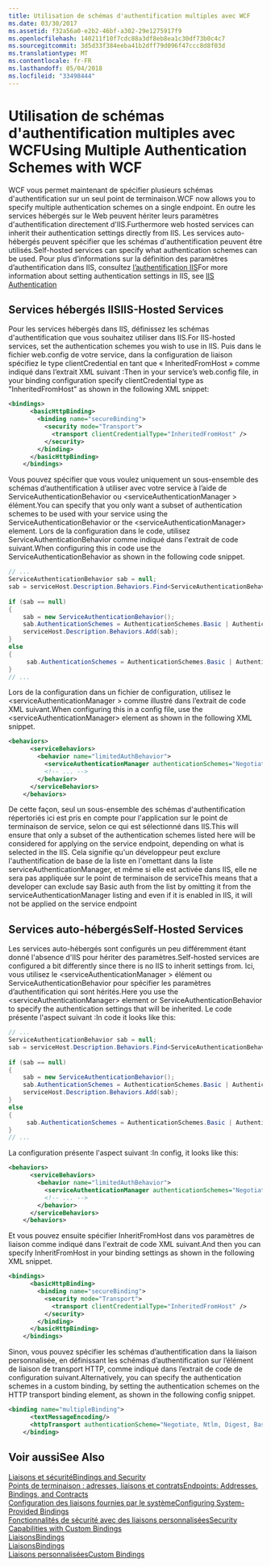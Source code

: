 ```yaml
---
title: Utilisation de schémas d'authentification multiples avec WCF
ms.date: 03/30/2017
ms.assetid: f32a56a0-e2b2-46bf-a302-29e1275917f9
ms.openlocfilehash: 140211f10f7cdc88a3df8eb8ea1c30df73b0c4c7
ms.sourcegitcommit: 3d5d33f384eeba41b2dff79d096f47ccc8d8f03d
ms.translationtype: MT
ms.contentlocale: fr-FR
ms.lasthandoff: 05/04/2018
ms.locfileid: "33498444"
---
```

# <a name="using-multiple-authentication-schemes-with-wcf"></a><span data-ttu-id="afadc-102">Utilisation de schémas d'authentification multiples avec WCF</span><span class="sxs-lookup"><span data-stu-id="afadc-102">Using Multiple Authentication Schemes with WCF</span></span>
<span data-ttu-id="afadc-103">WCF vous permet maintenant de spécifier plusieurs schémas d'authentification sur un seul point de terminaison.</span><span class="sxs-lookup"><span data-stu-id="afadc-103">WCF now allows you to specify multiple authentication schemes on a single endpoint.</span></span> <span data-ttu-id="afadc-104">En outre les services hébergés sur le Web peuvent hériter leurs paramètres d'authentification directement d'IIS.</span><span class="sxs-lookup"><span data-stu-id="afadc-104">Furthermore web hosted services can inherit their authentication settings directly from IIS.</span></span> <span data-ttu-id="afadc-105">Les services auto-hébergés peuvent spécifier que les schémas d'authentification peuvent être utilisés.</span><span class="sxs-lookup"><span data-stu-id="afadc-105">Self-hosted services can specify what authentication schemes can be used.</span></span> <span data-ttu-id="afadc-106">Pour plus d’informations sur la définition des paramètres d’authentification dans IIS, consultez [l’authentification IIS](http://go.microsoft.com/fwlink/?LinkId=232458)</span><span class="sxs-lookup"><span data-stu-id="afadc-106">For more information about setting authentication settings in IIS, see [IIS Authentication](http://go.microsoft.com/fwlink/?LinkId=232458)</span></span>  
  
## <a name="iis-hosted-services"></a><span data-ttu-id="afadc-107">Services hébergés IIS</span><span class="sxs-lookup"><span data-stu-id="afadc-107">IIS-Hosted Services</span></span>  
 <span data-ttu-id="afadc-108">Pour les services hébergés dans IIS, définissez les schémas d'authentification que vous souhaitez utiliser dans IIS.</span><span class="sxs-lookup"><span data-stu-id="afadc-108">For IIS-hosted services, set the authentication schemes you wish to use in IIS.</span></span> <span data-ttu-id="afadc-109">Puis dans le fichier web.config de votre service, dans la configuration de liaison spécifiez le type clientCredential en tant que « InheritedFromHost » comme indiqué dans l’extrait XML suivant :</span><span class="sxs-lookup"><span data-stu-id="afadc-109">Then in your service’s web.config file, in your binding configuration specify clientCredential type as "InheritedFromHost" as shown in the following XML snippet:</span></span>  
  
```xml  
<bindings>  
      <basicHttpBinding>  
        <binding name="secureBinding">  
          <security mode="Transport">  
            <transport clientCredentialType="InheritedFromHost" />  
          </security>  
        </binding>  
      </basicHttpBinding>  
    </bindings>  
```  
  
 <span data-ttu-id="afadc-110">Vous pouvez spécifier que vous voulez uniquement un sous-ensemble des schémas d’authentification à utiliser avec votre service à l’aide de ServiceAuthenticationBehavior ou \<serviceAuthenticationManager > élément.</span><span class="sxs-lookup"><span data-stu-id="afadc-110">You can specify that you only want a subset of authentication schemes to be used with your service using the ServiceAuthenticationBehavior or the \<serviceAuthenticationManager> element.</span></span> <span data-ttu-id="afadc-111">Lors de la configuration dans le code, utilisez ServiceAuthenticationBehavior comme indiqué dans l'extrait de code suivant.</span><span class="sxs-lookup"><span data-stu-id="afadc-111">When configuring this in code use the ServiceAuthenticationBehavior as shown in the following code snippet.</span></span>  
  
```csharp  
// ...  
ServiceAuthenticationBehavior sab = null;  
sab = serviceHost.Description.Behaviors.Find<ServiceAuthenticationBehavior>();  
  
if (sab == null)  
{  
    sab = new ServiceAuthenticationBehavior();  
    sab.AuthenticationSchemes = AuthenticationSchemes.Basic | AuthenticationSchemes.Negotiate | AuthenticationSchemes.Digest;  
    serviceHost.Description.Behaviors.Add(sab);  
}  
else  
{  
     sab.AuthenticationSchemes = AuthenticationSchemes.Basic | AuthenticationSchemes.Negotiate | AuthenticationSchemes.Digest;  
}  
// ...  
```  
  
 <span data-ttu-id="afadc-112">Lors de la configuration dans un fichier de configuration, utilisez le \<serviceAuthenticationManager > comme illustré dans l’extrait de code XML suivant.</span><span class="sxs-lookup"><span data-stu-id="afadc-112">When configuring this in a config file, use the \<serviceAuthenticationManager> element as shown in the following XML snippet.</span></span>  
  
```xml  
<behaviors>  
      <serviceBehaviors>  
        <behavior name="limitedAuthBehavior">  
          <serviceAuthenticationManager authenticationSchemes="Negotiate, Digest, Basic"/>  
          <!-- ... -->  
        </behavior>  
      </serviceBehaviors>  
    </behaviors>  
```  
  
 <span data-ttu-id="afadc-113">De cette façon, seul un sous-ensemble des schémas d'authentification répertoriés ici est pris en compte pour l'application sur le point de terminaison de service, selon ce qui est sélectionné dans IIS.</span><span class="sxs-lookup"><span data-stu-id="afadc-113">This will ensure that only a subset of the authentication schemes listed here will be considered for applying on the service endpoint, depending on what is selected in the IIS.</span></span> <span data-ttu-id="afadc-114">Cela signifie qu'un développeur peut exclure l'authentification de base de la liste en l'omettant dans la liste serviceAuthenticationManager, et même si elle est activée dans IIS, elle ne sera pas appliquée sur le point de terminaison de service</span><span class="sxs-lookup"><span data-stu-id="afadc-114">This means that a developer can exclude say Basic auth from the list by omitting it from the serviceAuthenticationManager listing and even if it is enabled in IIS, it will not be applied on the service endpoint</span></span>  
  
## <a name="self-hosted-services"></a><span data-ttu-id="afadc-115">Services auto-hébergés</span><span class="sxs-lookup"><span data-stu-id="afadc-115">Self-Hosted Services</span></span>  
 <span data-ttu-id="afadc-116">Les services auto-hébergés sont configurés un peu différemment étant donné l'absence d'IIS pour hériter des paramètres.</span><span class="sxs-lookup"><span data-stu-id="afadc-116">Self-hosted services are configured a bit differently since there is no IIS to inherit settings from.</span></span> <span data-ttu-id="afadc-117">Ici, vous utilisez le \<serviceAuthenticationManager > élément ou ServiceAuthenticationBehavior pour spécifier les paramètres d’authentification qui sont hérités.</span><span class="sxs-lookup"><span data-stu-id="afadc-117">Here you use the \<serviceAuthenticationManager> element or ServiceAuthenticationBehavior to specify the authentication settings that will be inherited.</span></span> <span data-ttu-id="afadc-118">Le code présente l'aspect suivant :</span><span class="sxs-lookup"><span data-stu-id="afadc-118">In code it looks like this:</span></span>  
  
```csharp  
// ...  
ServiceAuthenticationBehavior sab = null;  
sab = serviceHost.Description.Behaviors.Find<ServiceAuthenticationBehavior>();  
  
if (sab == null)  
{  
    sab = new ServiceAuthenticationBehavior();  
    sab.AuthenticationSchemes = AuthenticationSchemes.Basic | AuthenticationSchemes.Negotiate | AuthenticationSchemes.Digest;  
    serviceHost.Description.Behaviors.Add(sab);  
}  
else  
{  
     sab.AuthenticationSchemes = AuthenticationSchemes.Basic | AuthenticationSchemes.Negotiate | AuthenticationSchemes.Digest;  
}  
// ...  
```  
  
 <span data-ttu-id="afadc-119">La configuration présente l'aspect suivant :</span><span class="sxs-lookup"><span data-stu-id="afadc-119">In config, it looks like this:</span></span>  
  
```xml  
<behaviors>  
      <serviceBehaviors>  
        <behavior name="limitedAuthBehavior">  
          <serviceAuthenticationManager authenticationSchemes="Negotiate, Digest, Basic"/>  
          <!-- ... -->  
        </behavior>  
      </serviceBehaviors>  
    </behaviors>  
```  
  
 <span data-ttu-id="afadc-120">Et vous pouvez ensuite spécifier InheritFromHost dans vos paramètres de liaison comme indiqué dans l'extrait de code XML suivant.</span><span class="sxs-lookup"><span data-stu-id="afadc-120">And then you can specify InheritFromHost in your binding settings as shown in the following XML snippet.</span></span>  
  
```xml  
<bindings>  
      <basicHttpBinding>  
        <binding name="secureBinding">  
          <security mode="Transport">  
            <transport clientCredentialType="InheritedFromHost" />  
          </security>  
        </binding>  
      </basicHttpBinding>  
    </bindings>  
```  
  
 <span data-ttu-id="afadc-121">Sinon, vous pouvez spécifier les schémas d’authentification dans la liaison personnalisée, en définissant les schémas d’authentification sur l’élément de liaison de transport HTTP, comme indiqué dans l’extrait de code de configuration suivant.</span><span class="sxs-lookup"><span data-stu-id="afadc-121">Alternatively, you can specify the authentication schemes in a custom binding, by setting the authentication schemes on the HTTP transport binding element, as shown in the following config snippet.</span></span>  
  
```xml  
<binding name="multipleBinding">  
      <textMessageEncoding/>  
      <httpTransport authenticationScheme="Negotiate, Ntlm, Digest, Basic" />  
    </binding>  
```  
  
## <a name="see-also"></a><span data-ttu-id="afadc-122">Voir aussi</span><span class="sxs-lookup"><span data-stu-id="afadc-122">See Also</span></span>  
 [<span data-ttu-id="afadc-123">Liaisons et sécurité</span><span class="sxs-lookup"><span data-stu-id="afadc-123">Bindings and Security</span></span>](../../../../docs/framework/wcf/feature-details/bindings-and-security.md)  
 [<span data-ttu-id="afadc-124">Points de terminaison : adresses, liaisons et contrats</span><span class="sxs-lookup"><span data-stu-id="afadc-124">Endpoints: Addresses, Bindings, and Contracts</span></span>](../../../../docs/framework/wcf/feature-details/endpoints-addresses-bindings-and-contracts.md)  
 [<span data-ttu-id="afadc-125">Configuration des liaisons fournies par le système</span><span class="sxs-lookup"><span data-stu-id="afadc-125">Configuring System-Provided Bindings</span></span>](../../../../docs/framework/wcf/feature-details/configuring-system-provided-bindings.md)  
 [<span data-ttu-id="afadc-126">Fonctionnalités de sécurité avec des liaisons personnalisées</span><span class="sxs-lookup"><span data-stu-id="afadc-126">Security Capabilities with Custom Bindings</span></span>](../../../../docs/framework/wcf/feature-details/security-capabilities-with-custom-bindings.md)  
 [<span data-ttu-id="afadc-127">Liaisons</span><span class="sxs-lookup"><span data-stu-id="afadc-127">Bindings</span></span>](../../../../docs/framework/wcf/feature-details/bindings.md)  
 [<span data-ttu-id="afadc-128">Liaisons</span><span class="sxs-lookup"><span data-stu-id="afadc-128">Bindings</span></span>](../../../../docs/framework/wcf/feature-details/bindings.md)  
 [<span data-ttu-id="afadc-129">Liaisons personnalisées</span><span class="sxs-lookup"><span data-stu-id="afadc-129">Custom Bindings</span></span>](../../../../docs/framework/wcf/extending/custom-bindings.md)
